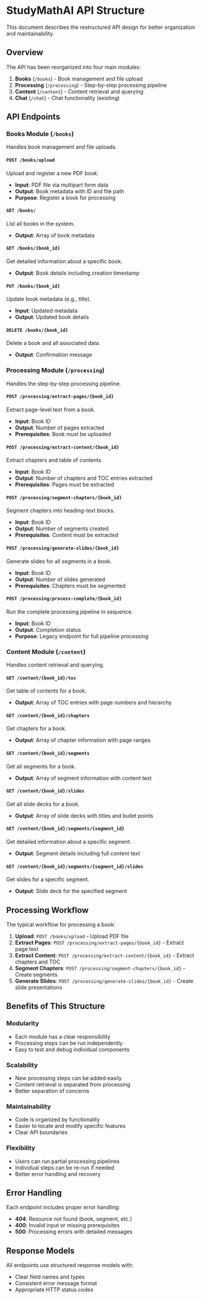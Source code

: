 # StudyMathAI API Structure

This document describes the restructured API design for better organization and maintainability.

## Overview

The API has been reorganized into four main modules:

1. **Books** (`/books`) - Book management and file upload
2. **Processing** (`/processing`) - Step-by-step processing pipeline
3. **Content** (`/content`) - Content retrieval and querying
4. **Chat** (`/chat`) - Chat functionality (existing)

## API Endpoints

### Books Module (`/books`)
Handles book management and file uploads.

#### `POST /books/upload`
Upload and register a new PDF book.
- **Input**: PDF file via multipart form data
- **Output**: Book metadata with ID and file path
- **Purpose**: Register a book for processing

#### `GET /books/`
List all books in the system.
- **Output**: Array of book metadata

#### `GET /books/{book_id}`
Get detailed information about a specific book.
- **Output**: Book details including creation timestamp

#### `PUT /books/{book_id}`
Update book metadata (e.g., title).
- **Input**: Updated metadata
- **Output**: Updated book details

#### `DELETE /books/{book_id}`
Delete a book and all associated data.
- **Output**: Confirmation message

### Processing Module (`/processing`)
Handles the step-by-step processing pipeline.

#### `POST /processing/extract-pages/{book_id}`
Extract page-level text from a book.
- **Input**: Book ID
- **Output**: Number of pages extracted
- **Prerequisites**: Book must be uploaded

#### `POST /processing/extract-content/{book_id}`
Extract chapters and table of contents.
- **Input**: Book ID
- **Output**: Number of chapters and TOC entries extracted
- **Prerequisites**: Pages must be extracted

#### `POST /processing/segment-chapters/{book_id}`
Segment chapters into heading-text blocks.
- **Input**: Book ID
- **Output**: Number of segments created
- **Prerequisites**: Content must be extracted

#### `POST /processing/generate-slides/{book_id}`
Generate slides for all segments in a book.
- **Input**: Book ID
- **Output**: Number of slides generated
- **Prerequisites**: Chapters must be segmented

#### `POST /processing/process-complete/{book_id}`
Run the complete processing pipeline in sequence.
- **Input**: Book ID
- **Output**: Completion status
- **Purpose**: Legacy endpoint for full pipeline processing

### Content Module (`/content`)
Handles content retrieval and querying.

#### `GET /content/{book_id}/toc`
Get table of contents for a book.
- **Output**: Array of TOC entries with page numbers and hierarchy

#### `GET /content/{book_id}/chapters`
Get chapters for a book.
- **Output**: Array of chapter information with page ranges

#### `GET /content/{book_id}/segments`
Get all segments for a book.
- **Output**: Array of segment information with content text

#### `GET /content/{book_id}/slides`
Get all slide decks for a book.
- **Output**: Array of slide decks with titles and bullet points

#### `GET /content/{book_id}/segments/{segment_id}`
Get detailed information about a specific segment.
- **Output**: Segment details including full content text

#### `GET /content/{book_id}/segments/{segment_id}/slides`
Get slides for a specific segment.
- **Output**: Slide deck for the specified segment

## Processing Workflow

The typical workflow for processing a book:

1. **Upload**: `POST /books/upload` - Upload PDF file
2. **Extract Pages**: `POST /processing/extract-pages/{book_id}` - Extract page text
3. **Extract Content**: `POST /processing/extract-content/{book_id}` - Extract chapters and TOC
4. **Segment Chapters**: `POST /processing/segment-chapters/{book_id}` - Create segments
5. **Generate Slides**: `POST /processing/generate-slides/{book_id}` - Create slide presentations

## Benefits of This Structure

### Modularity
- Each module has a clear responsibility
- Processing steps can be run independently
- Easy to test and debug individual components

### Scalability
- New processing steps can be added easily
- Content retrieval is separated from processing
- Better separation of concerns

### Maintainability
- Code is organized by functionality
- Easier to locate and modify specific features
- Clear API boundaries

### Flexibility
- Users can run partial processing pipelines
- Individual steps can be re-run if needed
- Better error handling and recovery

## Error Handling

Each endpoint includes proper error handling:
- **404**: Resource not found (book, segment, etc.)
- **400**: Invalid input or missing prerequisites
- **500**: Processing errors with detailed messages

## Response Models

All endpoints use structured response models with:
- Clear field names and types
- Consistent error message format
- Appropriate HTTP status codes 